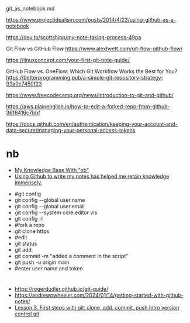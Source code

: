 git_as_notebook.md

https://www.projectidealism.com/posts/2014/4/23/using-github-as-a-notebook

https://dev.to/scottshipp/my-note-taking-process-49pa

Git Flow vs GitHub Flow  https://www.alexhyett.com/git-flow-github-flow/

https://linuxconcept.com/your-first-git-note-guide/

GitHub Flow vs. OneFlow: Which Git Workflow Works the Best for You? https://betterprogramming.pub/a-simple-git-repository-strategy-93a0c7450f23

https://www.freecodecamp.org/news/introduction-to-git-and-github/

https://aws.plainenglish.io/how-to-edit-a-forked-repo-from-github-3616416c7bbf

https://docs.github.com/en/authentication/keeping-your-account-and-data-secure/managing-your-personal-access-tokens

# nb
- [My Knowledge Base With "nb"](https://wilw.dev/blog/2024/09/22/nb/)
- [Using Github to write my notes has helped me retain knowledge immensely. ](https://www.reddit.com/r/learnprogramming/comments/11n6n7z/using_github_to_write_my_notes_has_helped_me/)

* #git config
* git config --global user.name
* git config --global user.email
* git config --system core.editor vis
* git config -l
* #fork a repo
* git clone https
* #edit
* git status
* git add
* git commit -m "added a comment in the script"
* git push -u origin main
* #enter user name and token

#
- https://rogerdudler.github.io/git-guide/
- https://andrewpwheeler.com/2024/01/14/getting-started-with-github-notes/
- [Lesson 3. First steps with git: clone, add, commit, push Intro version control git](https://earthdatascience.org/workshops/intro-version-control-git/basic-git-commands/)
